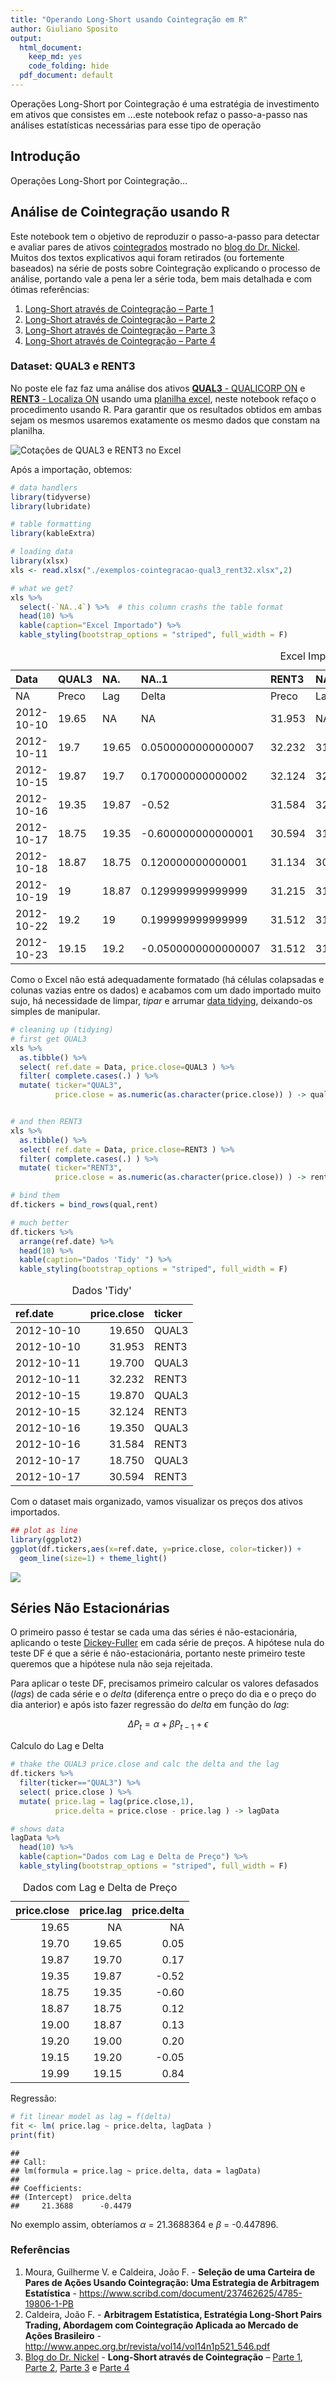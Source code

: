 ```yaml
---
title: "Operando Long-Short usando Cointegração em R"
author: Giuliano Sposito
output:
  html_document:
    keep_md: yes
    code_folding: hide
  pdf_document: default
---
```


Operações Long-Short por Cointegração é uma estratégia de investimento em ativos que consistes em ...este notebook refaz o passo-a-passo nas análises estatísticas necessárias para esse tipo de operação

<!--more-->

## Introdução

Operações Long-Short por Cointegração... 

## Análise de Cointegração usando R



Este notebook tem o objetivo de reproduzir o passo-a-passo para detectar e avaliar pares de ativos [cointegrados](https://en.wikipedia.org/wiki/Cointegration) mostrado no [blog do Dr. Nickel](https://drnickel.wordpress.com/2015/04/03/long-short-atraves-de-cointegracao-parte-3/). 
Muitos dos textos explicativos aqui foram retirados (ou fortemente baseados) na série de posts sobre Cointegração explicando o processo de análise, portando vale a pena ler a série toda, bem mais detalhada e com ótimas referências:

1. [Long-Short através de Cointegração – Parte 1](https://drnickel.wordpress.com/2015/03/15/long-short-atraves-de-cointegracao-parte-1/)
1. [Long-Short através de Cointegração – Parte 2](https://drnickel.wordpress.com/2015/03/15/long-short-atraves-de-cointegracao-parte-2/)
1. [Long-Short através de Cointegração – Parte 3](https://drnickel.wordpress.com/2015/04/03/long-short-atraves-de-cointegracao-parte-3/)
1. [Long-Short através de Cointegração – Parte 4](https://drnickel.wordpress.com/2016/11/05/long-short-atraves-de-cointegracao-parte-4/)

### Dataset:  QUAL3 e RENT3

No poste ele faz faz uma análise dos ativos [**QUAL3** - QUALICORP ON](https://www.infomoney.com.br/qualicorp-qual3) e [**RENT3** - Localiza ON](https://www.infomoney.com.br/localiza-rent3) usando uma [planilha excel](https://drnickel.files.wordpress.com/2015/04/exemplos-cointegracao-qual3_rent32.xlsx), neste notebook refaço o procedimento usando R. Para garantir que os resultados obtidos em ambas sejam os mesmos usaremos exatamente os mesmo dados que constam na planilha.


![Cotações de QUAL3 e RENT3 no Excel](./img/excel_data.png)


Após a importação, obtemos:


```r
# data handlers
library(tidyverse)
library(lubridate)

# table formatting
library(kableExtra)

# loading data
library(xlsx)
xls <- read.xlsx("./exemplos-cointegracao-qual3_rent32.xlsx",2) 

# what we get?
xls %>%
  select(-`NA..4`) %>%  # this column crashs the table format
  head(10) %>% 
  kable(caption="Excel Importado") %>%
  kable_styling(bootstrap_options = "striped", full_width = F)
```

<table class="table table-striped" style="width: auto !important; margin-left: auto; margin-right: auto;">
<caption>Excel Importado</caption>
 <thead>
  <tr>
   <th style="text-align:left;"> Data </th>
   <th style="text-align:left;"> QUAL3 </th>
   <th style="text-align:left;"> NA. </th>
   <th style="text-align:left;"> NA..1 </th>
   <th style="text-align:left;"> RENT3 </th>
   <th style="text-align:left;"> NA..2 </th>
   <th style="text-align:left;"> NA..3 </th>
   <th style="text-align:left;"> NA..5 </th>
   <th style="text-align:left;"> NA..6 </th>
   <th style="text-align:left;"> NA..7 </th>
   <th style="text-align:left;"> NA..8 </th>
  </tr>
 </thead>
<tbody>
  <tr>
   <td style="text-align:left;"> NA </td>
   <td style="text-align:left;"> Preco </td>
   <td style="text-align:left;"> Lag </td>
   <td style="text-align:left;"> Delta </td>
   <td style="text-align:left;"> Preco </td>
   <td style="text-align:left;"> Lag </td>
   <td style="text-align:left;"> Delta </td>
   <td style="text-align:left;"> NA </td>
   <td style="text-align:left;"> NA </td>
   <td style="text-align:left;"> NA </td>
   <td style="text-align:left;"> NA </td>
  </tr>
  <tr>
   <td style="text-align:left;"> 2012-10-10 </td>
   <td style="text-align:left;"> 19.65 </td>
   <td style="text-align:left;"> NA </td>
   <td style="text-align:left;"> NA </td>
   <td style="text-align:left;"> 31.953 </td>
   <td style="text-align:left;"> NA </td>
   <td style="text-align:left;"> NA </td>
   <td style="text-align:left;"> NA </td>
   <td style="text-align:left;"> NA </td>
   <td style="text-align:left;"> NA </td>
   <td style="text-align:left;"> NA </td>
  </tr>
  <tr>
   <td style="text-align:left;"> 2012-10-11 </td>
   <td style="text-align:left;"> 19.7 </td>
   <td style="text-align:left;"> 19.65 </td>
   <td style="text-align:left;"> 0.0500000000000007 </td>
   <td style="text-align:left;"> 32.232 </td>
   <td style="text-align:left;"> 31.953 </td>
   <td style="text-align:left;"> 0.279 </td>
   <td style="text-align:left;"> NA </td>
   <td style="text-align:left;"> NA </td>
   <td style="text-align:left;"> NA </td>
   <td style="text-align:left;"> NA </td>
  </tr>
  <tr>
   <td style="text-align:left;"> 2012-10-15 </td>
   <td style="text-align:left;"> 19.87 </td>
   <td style="text-align:left;"> 19.7 </td>
   <td style="text-align:left;"> 0.170000000000002 </td>
   <td style="text-align:left;"> 32.124 </td>
   <td style="text-align:left;"> 32.232 </td>
   <td style="text-align:left;"> -0.107999999999997 </td>
   <td style="text-align:left;"> NA </td>
   <td style="text-align:left;"> NA </td>
   <td style="text-align:left;"> NA </td>
   <td style="text-align:left;"> NA </td>
  </tr>
  <tr>
   <td style="text-align:left;"> 2012-10-16 </td>
   <td style="text-align:left;"> 19.35 </td>
   <td style="text-align:left;"> 19.87 </td>
   <td style="text-align:left;"> -0.52 </td>
   <td style="text-align:left;"> 31.584 </td>
   <td style="text-align:left;"> 32.124 </td>
   <td style="text-align:left;"> -0.540000000000003 </td>
   <td style="text-align:left;"> NA </td>
   <td style="text-align:left;"> NA </td>
   <td style="text-align:left;"> NA </td>
   <td style="text-align:left;"> NA </td>
  </tr>
  <tr>
   <td style="text-align:left;"> 2012-10-17 </td>
   <td style="text-align:left;"> 18.75 </td>
   <td style="text-align:left;"> 19.35 </td>
   <td style="text-align:left;"> -0.600000000000001 </td>
   <td style="text-align:left;"> 30.594 </td>
   <td style="text-align:left;"> 31.584 </td>
   <td style="text-align:left;"> -0.989999999999998 </td>
   <td style="text-align:left;"> NA </td>
   <td style="text-align:left;"> NA </td>
   <td style="text-align:left;"> NA </td>
   <td style="text-align:left;"> NA </td>
  </tr>
  <tr>
   <td style="text-align:left;"> 2012-10-18 </td>
   <td style="text-align:left;"> 18.87 </td>
   <td style="text-align:left;"> 18.75 </td>
   <td style="text-align:left;"> 0.120000000000001 </td>
   <td style="text-align:left;"> 31.134 </td>
   <td style="text-align:left;"> 30.594 </td>
   <td style="text-align:left;"> 0.539999999999999 </td>
   <td style="text-align:left;"> NA </td>
   <td style="text-align:left;"> NA </td>
   <td style="text-align:left;"> NA </td>
   <td style="text-align:left;"> NA </td>
  </tr>
  <tr>
   <td style="text-align:left;"> 2012-10-19 </td>
   <td style="text-align:left;"> 19 </td>
   <td style="text-align:left;"> 18.87 </td>
   <td style="text-align:left;"> 0.129999999999999 </td>
   <td style="text-align:left;"> 31.215 </td>
   <td style="text-align:left;"> 31.134 </td>
   <td style="text-align:left;"> 0.0809999999999995 </td>
   <td style="text-align:left;"> NA </td>
   <td style="text-align:left;"> NA </td>
   <td style="text-align:left;"> NA </td>
   <td style="text-align:left;"> NA </td>
  </tr>
  <tr>
   <td style="text-align:left;"> 2012-10-22 </td>
   <td style="text-align:left;"> 19.2 </td>
   <td style="text-align:left;"> 19 </td>
   <td style="text-align:left;"> 0.199999999999999 </td>
   <td style="text-align:left;"> 31.512 </td>
   <td style="text-align:left;"> 31.215 </td>
   <td style="text-align:left;"> 0.297000000000001 </td>
   <td style="text-align:left;"> NA </td>
   <td style="text-align:left;"> NA </td>
   <td style="text-align:left;"> NA </td>
   <td style="text-align:left;"> NA </td>
  </tr>
  <tr>
   <td style="text-align:left;"> 2012-10-23 </td>
   <td style="text-align:left;"> 19.15 </td>
   <td style="text-align:left;"> 19.2 </td>
   <td style="text-align:left;"> -0.0500000000000007 </td>
   <td style="text-align:left;"> 31.512 </td>
   <td style="text-align:left;"> 31.512 </td>
   <td style="text-align:left;"> 0 </td>
   <td style="text-align:left;"> NA </td>
   <td style="text-align:left;"> NA </td>
   <td style="text-align:left;"> NA </td>
   <td style="text-align:left;"> NA </td>
  </tr>
</tbody>
</table>

Como o Excel não está adequadamente formatado (há células colapsadas e colunas vazias entre os dados) e acabamos com um dado importado muito sujo, há necessidade de limpar, *tipar* e arrumar 
[data tidying](http://r4ds.had.co.nz/tidy.html), deixando-os simples de manipular.


```r
# cleaning up (tidying)
# first get QUAL3
xls %>% 
  as.tibble() %>% 
  select( ref.date = Data, price.close=QUAL3 ) %>% 
  filter( complete.cases(.) ) %>% 
  mutate( ticker="QUAL3",
          price.close = as.numeric(as.character(price.close)) ) -> qual


# and then RENT3
xls %>% 
  as.tibble() %>% 
  select( ref.date = Data, price.close=RENT3 ) %>% 
  filter( complete.cases(.) ) %>% 
  mutate( ticker="RENT3",
          price.close = as.numeric(as.character(price.close)) ) -> rent

# bind them
df.tickers = bind_rows(qual,rent)

# much better
df.tickers %>% 
  arrange(ref.date) %>% 
  head(10) %>% 
  kable(caption="Dados 'Tidy' ") %>%
  kable_styling(bootstrap_options = "striped", full_width = F)
```

<table class="table table-striped" style="width: auto !important; margin-left: auto; margin-right: auto;">
<caption>Dados 'Tidy' </caption>
 <thead>
  <tr>
   <th style="text-align:left;"> ref.date </th>
   <th style="text-align:right;"> price.close </th>
   <th style="text-align:left;"> ticker </th>
  </tr>
 </thead>
<tbody>
  <tr>
   <td style="text-align:left;"> 2012-10-10 </td>
   <td style="text-align:right;"> 19.650 </td>
   <td style="text-align:left;"> QUAL3 </td>
  </tr>
  <tr>
   <td style="text-align:left;"> 2012-10-10 </td>
   <td style="text-align:right;"> 31.953 </td>
   <td style="text-align:left;"> RENT3 </td>
  </tr>
  <tr>
   <td style="text-align:left;"> 2012-10-11 </td>
   <td style="text-align:right;"> 19.700 </td>
   <td style="text-align:left;"> QUAL3 </td>
  </tr>
  <tr>
   <td style="text-align:left;"> 2012-10-11 </td>
   <td style="text-align:right;"> 32.232 </td>
   <td style="text-align:left;"> RENT3 </td>
  </tr>
  <tr>
   <td style="text-align:left;"> 2012-10-15 </td>
   <td style="text-align:right;"> 19.870 </td>
   <td style="text-align:left;"> QUAL3 </td>
  </tr>
  <tr>
   <td style="text-align:left;"> 2012-10-15 </td>
   <td style="text-align:right;"> 32.124 </td>
   <td style="text-align:left;"> RENT3 </td>
  </tr>
  <tr>
   <td style="text-align:left;"> 2012-10-16 </td>
   <td style="text-align:right;"> 19.350 </td>
   <td style="text-align:left;"> QUAL3 </td>
  </tr>
  <tr>
   <td style="text-align:left;"> 2012-10-16 </td>
   <td style="text-align:right;"> 31.584 </td>
   <td style="text-align:left;"> RENT3 </td>
  </tr>
  <tr>
   <td style="text-align:left;"> 2012-10-17 </td>
   <td style="text-align:right;"> 18.750 </td>
   <td style="text-align:left;"> QUAL3 </td>
  </tr>
  <tr>
   <td style="text-align:left;"> 2012-10-17 </td>
   <td style="text-align:right;"> 30.594 </td>
   <td style="text-align:left;"> RENT3 </td>
  </tr>
</tbody>
</table>




Com o dataset mais organizado, vamos visualizar os preços dos ativos importados.


```r
## plot as line
library(ggplot2)
ggplot(df.tickers,aes(x=ref.date, y=price.close, color=ticker)) +
  geom_line(size=1) + theme_light()
```

![](cointegracao_em_R_files/figure-html/tickersPlot-1.png)<!-- -->

## Séries Não Estacionárias

O primeiro passo é testar se cada uma das séries é não-estacionária, aplicando o teste [Dickey-Fuller](https://en.wikipedia.org/wiki/Dickey%E2%80%93Fuller_test) em cada série de preços. A hipótese nula do teste DF é que a série é não-estacionária, portanto neste primeiro teste queremos que a hipótese nula não seja rejeitada.

Para aplicar o teste DF, precisamos primeiro calcular os valores defasados (_lags_) de cada série e o _delta_ (diferença entre o preço do dia e o preço do dia anterior) e após isto fazer regressão do _delta_ em função do _lag_:

$$\Delta P_{t} = \alpha + \beta P_{t-1} + \epsilon$$

Calculo do Lag e Delta


```r
# thake the QUAL3 price.close and calc the delta and the lag
df.tickers %>% 
  filter(ticker=="QUAL3") %>% 
  select( price.close ) %>% 
  mutate( price.lag = lag(price.close,1),
          price.delta = price.close - price.lag ) -> lagData

# shows data
lagData %>% 
  head(10) %>% 
  kable(caption="Dados com Lag e Delta de Preço") %>%
  kable_styling(bootstrap_options = "striped", full_width = F)
```

<table class="table table-striped" style="width: auto !important; margin-left: auto; margin-right: auto;">
<caption>Dados com Lag e Delta de Preço</caption>
 <thead>
  <tr>
   <th style="text-align:right;"> price.close </th>
   <th style="text-align:right;"> price.lag </th>
   <th style="text-align:right;"> price.delta </th>
  </tr>
 </thead>
<tbody>
  <tr>
   <td style="text-align:right;"> 19.65 </td>
   <td style="text-align:right;"> NA </td>
   <td style="text-align:right;"> NA </td>
  </tr>
  <tr>
   <td style="text-align:right;"> 19.70 </td>
   <td style="text-align:right;"> 19.65 </td>
   <td style="text-align:right;"> 0.05 </td>
  </tr>
  <tr>
   <td style="text-align:right;"> 19.87 </td>
   <td style="text-align:right;"> 19.70 </td>
   <td style="text-align:right;"> 0.17 </td>
  </tr>
  <tr>
   <td style="text-align:right;"> 19.35 </td>
   <td style="text-align:right;"> 19.87 </td>
   <td style="text-align:right;"> -0.52 </td>
  </tr>
  <tr>
   <td style="text-align:right;"> 18.75 </td>
   <td style="text-align:right;"> 19.35 </td>
   <td style="text-align:right;"> -0.60 </td>
  </tr>
  <tr>
   <td style="text-align:right;"> 18.87 </td>
   <td style="text-align:right;"> 18.75 </td>
   <td style="text-align:right;"> 0.12 </td>
  </tr>
  <tr>
   <td style="text-align:right;"> 19.00 </td>
   <td style="text-align:right;"> 18.87 </td>
   <td style="text-align:right;"> 0.13 </td>
  </tr>
  <tr>
   <td style="text-align:right;"> 19.20 </td>
   <td style="text-align:right;"> 19.00 </td>
   <td style="text-align:right;"> 0.20 </td>
  </tr>
  <tr>
   <td style="text-align:right;"> 19.15 </td>
   <td style="text-align:right;"> 19.20 </td>
   <td style="text-align:right;"> -0.05 </td>
  </tr>
  <tr>
   <td style="text-align:right;"> 19.99 </td>
   <td style="text-align:right;"> 19.15 </td>
   <td style="text-align:right;"> 0.84 </td>
  </tr>
</tbody>
</table>

Regressão:


```r
# fit linear model as lag = f(delta)
fit <- lm( price.lag ~ price.delta, lagData )
print(fit)
```

```
## 
## Call:
## lm(formula = price.lag ~ price.delta, data = lagData)
## 
## Coefficients:
## (Intercept)  price.delta  
##     21.3688      -0.4479
```

No exemplo assim, obteríamos $\alpha$ = 21.3688364 e $\beta$ = -0.447896.


### Referências

1. Moura, Guilherme V. e Caldeira, João F. - **Seleção de uma Carteira de Pares de Ações Usando Cointegração: Uma Estrategia de Arbitragem Estatística** - https://www.scribd.com/document/237462625/4785-19806-1-PB
1. Caldeira, João F. - **Arbitragem Estatística, Estratégia Long-Short Pairs Trading, Abordagem com Cointegração Aplicada ao Mercado de Ações Brasileiro** - http://www.anpec.org.br/revista/vol14/vol14n1p521_546.pdf
1. [Blog do Dr. Nickel](https://drnickel.wordpress.com/) - **Long-Short através de Cointegração** – [Parte 1](https://drnickel.wordpress.com/2015/03/15/long-short-atraves-de-cointegracao-parte-1/), [Parte 2](https://drnickel.wordpress.com/2015/03/15/long-short-atraves-de-cointegracao-parte-2/), [Parte 3](https://drnickel.wordpress.com/2015/04/03/long-short-atraves-de-cointegracao-parte-3/) e [Parte 4](https://drnickel.wordpress.com/2016/11/05/long-short-atraves-de-cointegracao-parte-4/)
